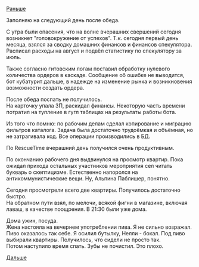 [Раньше](2019.07.31.md)

Заполняю на следующий день после обеда.

С утра были опасения, что на волне вчерашних свершений сегодня возникнет "головокружение от успехов".
Т.к. сегодня первый день месяца, взялся за сводку домашних финансов и финансов спекулятора.
Расписал расходы на август и подвёл статистику по спекулятору за июль.

Также согласно гитовским логам поставил обработку нулевого количества ордеров в каскаде. Сообщение об ошибке не выводится, бот кубатурит дальше, в надежде на изменение рынка и возникновения возможности создать ордера.

После обеда поспать не получилось.  
На карточку упала ЗП, раскидал финансы.
Некоторую часть времени потратил на тупление в гугл таблицах на результаты работы бота.

Из того что помню: по рабочим делам сделал копирование и миграцию фильтров каталога. Задача была достаточно трудоёмкая и объёмная, но не затрагивала код. Все операции производились в БД.

По RescueTime вчерашний день получился очень продуктивным.

По окончанию рабочего дня выдвинулся на просмотр квартир. Пока ожидал прихода остальных участников мероприятия сел читать букварь о скептицизме. Естественно напоролся на антикоммунистические вещи. Ну, Альпина Паблишер, понятно.

Сегодня просмотрели всего две квартиры. Получилось достаточно быстро.  
На обратном пути взял, по мелочи, всякой фигни в магазине, включая лаваш, в качестве поощрения. В 21:30 были уже дома.

Дома ужин, посуда.  
Жена настояла на вечернем употреблении пива. Я не сильно возражал. Пиво оказалось так себе. Я осилил бутылку, Нелли - бокал. Под пиво выбирали квартиры. Получилось, что сидели не просто так.  
Потом наступило время спать. Зубы не почистил. Это плохо.

[Дальше](2019.08.02.md)